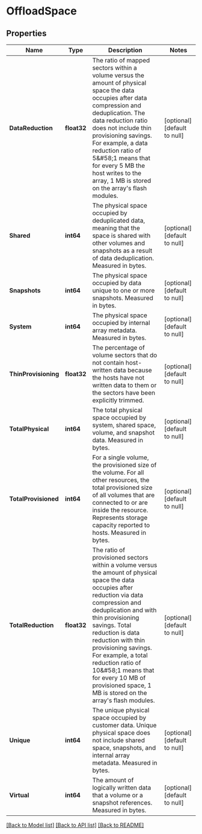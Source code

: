 # OffloadSpace

## Properties
Name | Type | Description | Notes
------------ | ------------- | ------------- | -------------
**DataReduction** | **float32** | The ratio of mapped sectors within a volume versus the amount of physical space the data occupies after data compression and deduplication. The data reduction ratio does not include thin provisioning savings. For example, a data reduction ratio of 5&amp;#58;1 means that for every 5 MB the host writes to the array, 1 MB is stored on the array&#x27;s flash modules. | [optional] [default to null]
**Shared** | **int64** | The physical space occupied by deduplicated data, meaning that the space is shared with other volumes and snapshots as a result of data deduplication. Measured in bytes. | [optional] [default to null]
**Snapshots** | **int64** | The physical space occupied by data unique to one or more snapshots. Measured in bytes. | [optional] [default to null]
**System** | **int64** | The physical space occupied by internal array metadata. Measured in bytes. | [optional] [default to null]
**ThinProvisioning** | **float32** | The percentage of volume sectors that do not contain host-written data because the hosts have not written data to them or the sectors have been explicitly trimmed. | [optional] [default to null]
**TotalPhysical** | **int64** | The total physical space occupied by system, shared space, volume, and snapshot data. Measured in bytes. | [optional] [default to null]
**TotalProvisioned** | **int64** | For a single volume, the provisioned size of the volume. For all other resources, the total provisioned size of all volumes that are connected to or are inside the resource. Represents storage capacity reported to hosts. Measured in bytes. | [optional] [default to null]
**TotalReduction** | **float32** | The ratio of provisioned sectors within a volume versus the amount of physical space the data occupies after reduction via data compression and deduplication and with thin provisioning savings. Total reduction is data reduction with thin provisioning savings. For example, a total reduction ratio of 10&amp;#58;1 means that for every 10 MB of provisioned space, 1 MB is stored on the array&#x27;s flash modules. | [optional] [default to null]
**Unique** | **int64** | The unique physical space occupied by customer data. Unique physical space does not include shared space, snapshots, and internal array metadata. Measured in bytes. | [optional] [default to null]
**Virtual** | **int64** | The amount of logically written data that a volume or a snapshot references. Measured in bytes. | [optional] [default to null]

[[Back to Model list]](../README.md#documentation-for-models) [[Back to API list]](../README.md#documentation-for-api-endpoints) [[Back to README]](../README.md)

